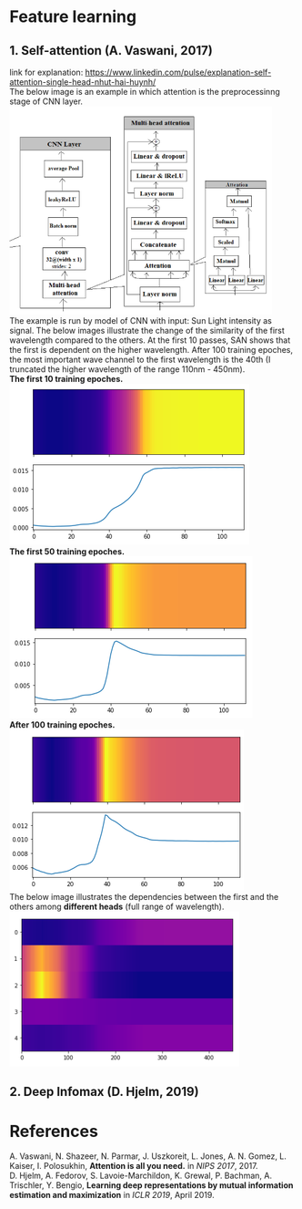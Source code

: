 # Feature learning
## 1. Self-attention (A. Vaswani, 2017)
link for explanation: https://www.linkedin.com/pulse/explanation-self-attention-single-head-nhut-hai-huynh/
\
The below image is an example in which attention is the preprocessinng stage of CNN layer.\
![alt text](https://github.com/nhuthai/Feature-learning/blob/master/SAN/imgs/architecture.PNG)\
The example is run by model of CNN with input: Sun Light intensity as signal. The below images illustrate the change of the similarity of the first wavelength compared to the others. At the first 10 passes, SAN shows that the first is dependent on the higher wavelength. After 100 training epoches, the most important wave channel to the first wavelength is the 40th (I truncated the higher wavelength of the range 110nm - 450nm).\
**The first 10 training epoches.**\
![alt text](https://github.com/nhuthai/Feature-learning/blob/master/SAN/imgs/head_loop10.PNG)\
**The first 50 training epoches.**\
![alt text](https://github.com/nhuthai/Feature-learning/blob/master/SAN/imgs/head_loop50.PNG)\
**After 100 training epoches.**\
![alt text](https://github.com/nhuthai/Feature-learning/blob/master/SAN/imgs/head_loop100.PNG)\
The below image illustrates the dependencies between the first and the others among **different heads** (full range of wavelength).\
![alt text](https://github.com/nhuthai/Feature-learning/blob/master/SAN/imgs/multihead.PNG)
## 2. Deep Infomax (D. Hjelm, 2019)

# References
A. Vaswani, N. Shazeer, N. Parmar, J. Uszkoreit, L. Jones, A. N. Gomez, L. Kaiser, I. Polosukhin, **Attention is all you need.** in *NIPS 2017*, 2017.\
D. Hjelm, A. Fedorov, S. Lavoie-Marchildon, K. Grewal, P. Bachman, A. Trischler, Y. Bengio, **Learning deep representations by mutual information estimation and maximization** in *ICLR 2019*, April 2019.
